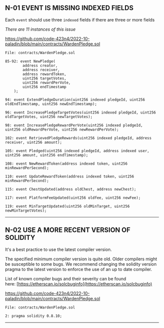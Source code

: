 
## N-01 EVENT IS MISSING INDEXED FIELDS

Each `event` should use three `indexed` fields if there are three or more fields

_There are 11 instances of this issue_

https://github.com/code-423n4/2022-10-paladin/blob/main/contracts/WardenPledge.sol

```
File: contracts/WardenPledge.sol

85-92: event NewPledge(
        address creator,
        address receiver,
        address rewardToken,
        uint256 targetVotes,
        uint256 rewardPerVote,
        uint256 endTimestamp
    );

94: event ExtendPledgeDuration(uint256 indexed pledgeId, uint256 oldEndTimestamp, uint256 newEndTimestamp);

96: event IncreasePledgeTargetVotes(uint256 indexed pledgeId, uint256 oldTargetVotes, uint256 newTargetVotes);

98: event IncreasePledgeRewardPerVote(uint256 indexed pledgeId, uint256 oldRewardPerVote, uint256 newRewardPerVote);

102: event RetrievedPledgeRewards(uint256 indexed pledgeId, address receiver, uint256 amount);

105: event Pledged(uint256 indexed pledgeId, address indexed user, uint256 amount, uint256 endTimestamp);

108: event NewRewardToken(address indexed token, uint256 minRewardPerSecond);

110: event UpdateRewardToken(address indexed token, uint256 minRewardPerSecond);

115: event ChestUpdated(address oldChest, address newChest);

117: event PlatformFeeUpdated(uint256 oldfee, uint256 newFee);

119: event MinTargetUpdated(uint256 oldMinTarget, uint256 newMinTargetVotes);
```

---------------
## N-02 USE A MORE RECENT VERSION OF SOLIDITY

It's a best practice to use the latest compiler version.

The specified minimum compiler version is quite old. Older compilers might be susceptible to some bugs. We recommend changing the solidity version pragma to the latest version to enforce the use of an up to date compiler.

List of known compiler bugs and their severity can be found here: [https://etherscan.io/solcbuginfo](https://etherscan.io/solcbuginfo)

https://github.com/code-423n4/2022-10-paladin/blob/main/contracts/WardenPledge.sol

```
File: contracts/WardenPledge.sol

2: pragma solidity 0.8.10;
```
-------------------
